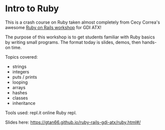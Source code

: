 # Intro to Ruby 
This is a crash course on Ruby taken almost completely from Cecy Correa's awesome [Ruby on Rails workshop](https://github.com/cecyc/ruby-rails-gdi-atx) for GDI ATX! 

The purpose of this workshop is to get students familiar with Ruby basics by writing small programs. The format today is slides, demos, then hands-on time.

Topics covered:

* strings
* integers
* puts / prints
* looping
* arrays
* hashes
* classes
* inheritance

Tools used: repl.it online Ruby repl.

Slides here: https://gtan66.github.io/ruby-rails-gdi-atx/ruby.html#/



